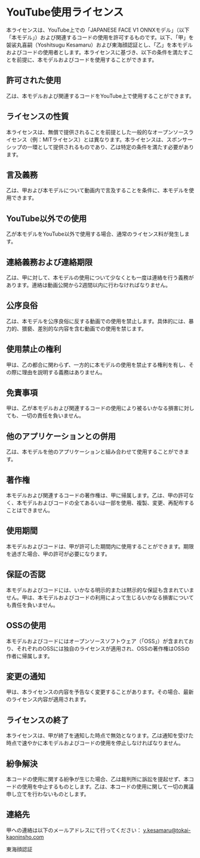 # YouTube使用ライセンス

本ライセンスは、YouTube上での「JAPANESE FACE V1 ONNXモデル」（以下「本モデル」）および関連するコードの使用を許可するものです。以下、「甲」を袈裟丸喜嗣（Yoshitsugu Kesamaru）および東海顔認証とし、「乙」を本モデルおよびコードの使用者とします。本ライセンスに基づき、以下の条件を満たすことを前提に、本モデルおよびコードを使用することができます。

## 許可された使用
乙は、本モデルおよび関連するコードをYouTube上で使用することができます。

## ライセンスの性質
本ライセンスは、無償で提供されることを前提とした一般的なオープンソースライセンス（例：MITライセンス）とは異なります。本ライセンスは、スポンサーシップの一環として提供されるものであり、乙は特定の条件を満たす必要があります。

## 言及義務
乙は、甲および本モデルについて動画内で言及することを条件に、本モデルを使用できます。

## YouTube以外での使用
乙が本モデルをYouTube以外で使用する場合、通常のライセンス料が発生します。

## 連絡義務および連絡期限
乙は、甲に対して、本モデルの使用について少なくとも一度は連絡を行う義務があります。連絡は動画公開から2週間以内に行わなければなりません。

## 公序良俗
乙は、本モデルを公序良俗に反する動画での使用を禁止します。具体的には、暴力的、猥褻、差別的な内容を含む動画での使用を禁じます。

## 使用禁止の権利
甲は、乙の都合に関わらず、一方的に本モデルの使用を禁止する権利を有し、その際に理由を説明する義務はありません。

## 免責事項
甲は、乙が本モデルおよび関連するコードの使用により被るいかなる損害に対しても、一切の責任を負いません。

## 他のアプリケーションとの併用
乙は、本モデルを他のアプリケーションと組み合わせて使用することができます。

## 著作権
本モデルおよび関連するコードの著作権は、甲に帰属します。乙は、甲の許可なく、本モデルおよびコードの全てあるいは一部を使用、複製、変更、再配布することはできません。

## 使用期間
本モデルおよびコードは、甲が許可した期間内に使用することができます。期限を過ぎた場合、甲の許可が必要になります。

## 保証の否認
本モデルおよびコードには、いかなる明示的または黙示的な保証も含まれていません。甲は、本モデルおよびコードの利用によって生じるいかなる損害についても責任を負いません。

## OSSの使用
本モデルおよびコードにはオープンソースソフトウェア（「OSS」）が含まれており、それぞれのOSSには独自のライセンスが適用され、OSSの著作権はOSSの作者に帰属します。

## 変更の通知
甲は、本ライセンスの内容を予告なく変更することがあります。その場合、最新のライセンス内容が適用されます。

## ライセンスの終了
本ライセンスは、甲が終了を通知した時点で無効となります。乙は通知を受けた時点で速やかに本モデルおよびコードの使用を停止しなければなりません。

## 紛争解決
本コードの使用に関する紛争が生じた場合、乙は裁判所に訴訟を提起せず、本コードの使用を中止するものとします。乙は、本コードの使用に関して一切の異議申し立てを行わないものとします。


## 連絡先
甲への連絡は以下のメールアドレスにて行ってください：
[y.kesamaru@tokai-kaoninsho.com](mailto:y.kesamaru@tokai-kaoninsho.com)

東海顔認証
